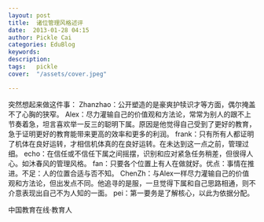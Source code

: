 ```yaml
---
layout: post  
title:  诸位管理风格述评  
date:  2013-01-28 04:15  
author: Pickle Cai  
categories: EduBlog  
keywords: 
description:   
tags:	pickle   
cover:  "/assets/cover.jpeg"  

---  
```

    
 突然想起来做这件事： Zhanzhao：公开塑造的是豪爽护犊识才等方面，偶尔掩盖不了心胸的狭窄。 Alex：尽力灌输自己的价值观和方法论，常常为别人的跟不上节奏着急，坦言喜欢举一反三的聪明下属。原因是他觉得自己受到了更好的教育，急于证明更好的教育能带来更高的效率和更多的利润。 frank：只有所有人都证明了机体在良好运转，才相信机体真的在良好运转。在未达到这一点之前，管理过细。 echo：在信任或不信任下属之间摇摆，识别和应对紧急任务稍差，但很得人心。如沐春风的管理风格。 fan：只要各个位置上有人在做就好。优点：事情在推进。不足：人的位置合适与否不知。 ChenZh：与Alex一样尽力灌输自己的价值观和方法论，但出发点不同。他追寻的是服，一旦觉得下属和自己思路相通，则不介意表现出自己不为人知的一面。 pei：第一要务是了解核心，以此为依据分配。





				

		    
 中国教育在线·教育人

